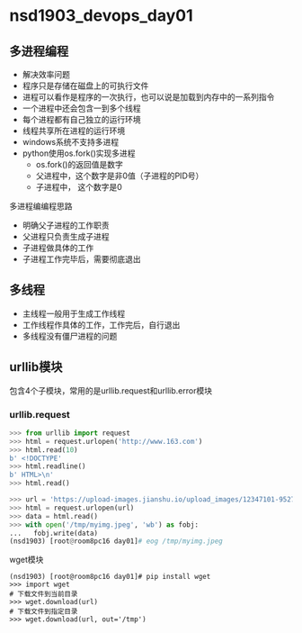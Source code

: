 # nsd1903_devops_day01

## 多进程编程

- 解决效率问题
- 程序只是存储在磁盘上的可执行文件
- 进程可以看作是程序的一次执行，也可以说是加载到内存中的一系列指令
- 一个进程中还会包含一到多个线程
- 每个进程都有自己独立的运行环境
- 线程共享所在进程的运行环境
- windows系统不支持多进程
- python使用os.fork()实现多进程
  - os.fork()的返回值是数字
  - 父进程中，这个数字是非0值（子进程的PID号）
  - 子进程中， 这个数字是0

多进程编编程思路

- 明确父子进程的工作职责
- 父进程只负责生成子进程
- 子进程做具体的工作
- 子进程工作完毕后，需要彻底退出



## 多线程

- 主线程一般用于生成工作线程
- 工作线程作具体的工作，工作完后，自行退出
- 多线程没有僵尸进程的问题

## urllib模块

包含4个子模块，常用的是urllib.request和urllib.error模块

### urllib.request

```python
>>> from urllib import request
>>> html = request.urlopen('http://www.163.com')
>>> html.read(10)
b' <!DOCTYPE'
>>> html.readline()
b' HTML>\n'
>>> html.read()

>>> url = 'https://upload-images.jianshu.io/upload_images/12347101-9527fb424c6e973d.png'
>>> html = request.urlopen(url)
>>> data = html.read()
>>> with open('/tmp/myimg.jpeg', 'wb') as fobj:
...   fobj.write(data)
(nsd1903) [root@room8pc16 day01]# eog /tmp/myimg.jpeg
```

wget模块

```shell
(nsd1903) [root@room8pc16 day01]# pip install wget
>>> import wget
# 下载文件到当前目录
>>> wget.download(url)
# 下载文件到指定目录
>>> wget.download(url, out='/tmp')

```















